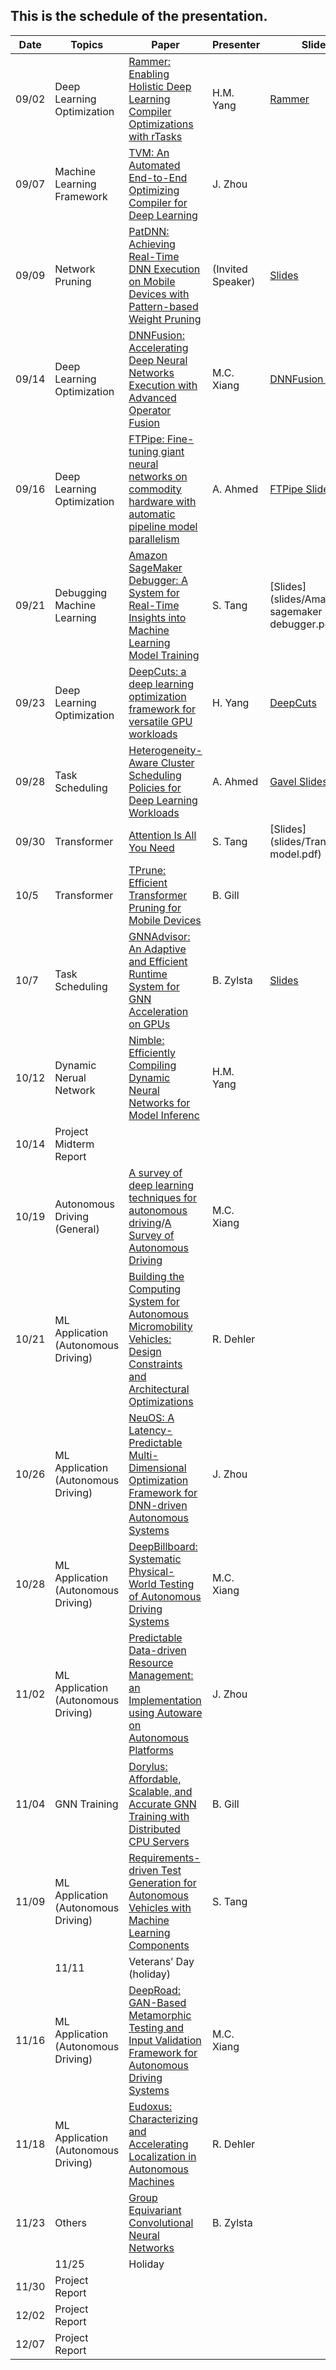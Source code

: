 ## This is the schedule of the presentation.

| Date      | Topics | Paper | Presenter | Slides |
| ----------- | ----------- |  ----------- |   ----------- |  ----------- |
| 09/02   | Deep Learning Optimization   | [Rammer: Enabling Holistic Deep Learning Compiler Optimizations with rTasks](https://www.usenix.org/conference/osdi20/presentation/ma) | H.M. Yang | [Rammer](slides/Rammer-20210902.pdf) |
| 09/07   | Machine Learning Framework  | [ TVM: An Automated End-to-End Optimizing Compiler for Deep Learning](https://www.usenix.org/system/files/osdi18-chen.pdf) | J. Zhou | |
| 09/09   | Network Pruning  | [PatDNN: Achieving Real-Time DNN Execution on Mobile Devices with Pattern-based Weight Pruning](https://dl.acm.org/doi/abs/10.1145/3373376.3378534) | (Invited Speaker) | [Slides](./slides/PatDNN.pdf)|
| 09/14 | Deep Learning Optimization | [DNNFusion: Accelerating Deep Neural Networks Execution with Advanced Operator Fusion](https://dl.acm.org/doi/abs/10.1145/3453483.3454083) | M.C. Xiang|  [DNNFusion Slides](https://github.com/tongping/ece697-mlsys/blob/main/slides/week3_Mingcan_DNNFusion.pdf) |
| 09/16 |Deep Learning Optimization | [FTPipe: Fine-tuning giant neural networks on commodity hardware with automatic pipeline model parallelism](https://www.usenix.org/conference/atc21/presentation/eliad) |  A. Ahmed| [FTPipe Slides](https://docs.google.com/presentation/d/1EnJ810_UuHdEQN6UlU69Spn7zNGl7RYIV-9H-Eb2J-E/edit?usp=sharing) |
| 09/21 | Debugging Machine Learning | [Amazon SageMaker Debugger: A System for Real-Time Insights into Machine Learning Model Training](https://www.amazon.science/publications/amazon-sagemaker-debugger-a-system-for-real-time-insights-into-machine-learning-model-training)| S. Tang | [Slides](slides/Amazon sagemaker debugger.pdf) |
| 09/23 | Deep Learning Optimization | [DeepCuts: a deep learning optimization framework for versatile GPU workloads](https://dl.acm.org/doi/10.1145/3453483.3454038) | H. Yang | [DeepCuts](slides/DeepCuts-20210923.pdf) |
| 09/28 | Task Scheduling | [Heterogeneity-Aware Cluster Scheduling Policies for Deep Learning Workloads](https://www.usenix.org/system/files/osdi20-narayanan_deepak.pdf)| A. Ahmed | [Gavel Slides](https://docs.google.com/presentation/d/1EImeORGwMey1VsxGn2gwdb4_6ig1D2xBQ6G6ls4tvsg/edit?usp=sharing)|
| 09/30 | Transformer | [Attention Is All You Need](https://papers.nips.cc/paper/2017/file/3f5ee243547dee91fbd053c1c4a845aa-Paper.pdf) | S. Tang | [Slides](slides/Transformer model.pdf) |
| 10/5 | Transformer | [TPrune: Efficient Transformer Pruning for Mobile Devices](https://dl.acm.org/doi/10.1145/3446640) | B. Gill |  |
| 10/7 | Task Scheduling | [GNNAdvisor: An Adaptive and Efficient Runtime System for GNN Acceleration on GPUs](https://www.usenix.org/conference/osdi21/presentation/wang-yuke) | B. Zylsta | [Slides](./slides/GNNAdvisor.pdf)|
| 10/12 | Dynamic Nerual Network | [Nimble: Efficiently Compiling Dynamic Neural Networks for Model Inferenc](https://proceedings.mlsys.org/paper/2021/file/4e732ced3463d06de0ca9a15b6153677-Paper.pdf)| H.M. Yang | |
| 10/14 | Project Midterm Report| | ||
| 10/19 | Autonomous Driving (General) | [A survey of deep learning techniques for autonomous driving](https://onlinelibrary.wiley.com/doi/epdf/10.1002/rob.21918)/[A Survey of Autonomous Driving](https://arxiv.org/pdf/1906.05113.pdf) | M.C. Xiang | |
| 10/21 | ML Application (Autonomous Driving) | [Building the Computing System for Autonomous Micromobility Vehicles: Design Constraints and Architectural Optimizations](https://www.microarch.org/micro53/papers/738300b067.pdf)  | R. Dehler | |
| 10/26 | ML Application (Autonomous Driving) | [NeuOS: A Latency-Predictable Multi-Dimensional Optimization Framework for DNN-driven Autonomous Systems](https://www.usenix.org/system/files/atc20-bateni.pdf)| J. Zhou | |
| 10/28 | ML Application (Autonomous Driving) | [DeepBillboard: Systematic Physical-World Testing of Autonomous Driving Systems](https://ieeexplore.ieee.org/document/9283977) | M.C. Xiang | |
| 11/02 | ML Application (Autonomous Driving) | [Predictable Data-driven Resource Management: an Implementation using Autoware on Autonomous Platforms](https://ieeexplore.ieee.org/document/9052198) | J. Zhou | |
| 11/04 | GNN Training| [Dorylus: Affordable, Scalable, and Accurate GNN Training with Distributed CPU Servers](https://www.usenix.org/system/files/osdi21-thorpe.pdf) | B. Gill | |
| 11/09 | ML Application (Autonomous Driving) | [Requirements-driven Test Generation for Autonomous Vehicles with Machine Learning Components](http://tuncali.com/publications/tuncali_iv_journal.pdf) | S. Tang | |
|| 11/11 | Veterans’ Day (holiday) | ||
| 11/16 |  ML Application (Autonomous Driving) | [DeepRoad: GAN-Based Metamorphic Testing and Input Validation Framework for Autonomous Driving Systems](https://dl.acm.org/doi/pdf/10.1145/3238147.3238187) | M.C. Xiang | |
| 11/18 |   ML Application (Autonomous Driving) | [Eudoxus: Characterizing and Accelerating Localization in Autonomous Machines](https://www.cs.rochester.edu/horizon/pubs/hpca21.pdf) | R. Dehler  | |
| 11/23 |  Others | [Group Equivariant Convolutional Neural Networks](http://proceedings.mlr.press/v48/cohenc16.pdf)| B. Zylsta|  |
|| 11/25 | Holiday | ||
| 11/30 | Project Report | | | |
| 12/02 | Project Report | | | |
| 12/07 | Project Report | | | |





